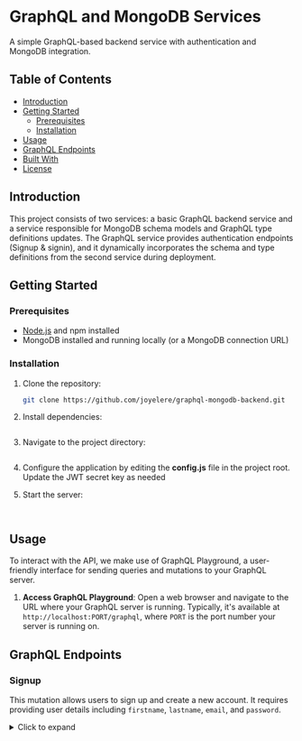 # GraphQL and MongoDB Services

A simple GraphQL-based backend service with authentication and MongoDB integration.

## Table of Contents

- [Introduction](#introduction)
- [Getting Started](#getting-started)
  - [Prerequisites](#prerequisites)
  - [Installation](#installation)
- [Usage](#usage)
- [GraphQL Endpoints](#graphql-endpoints)
- [Built With](#built-with)
- [License](#license)

## Introduction

This project consists of two services: a basic GraphQL backend service and a service responsible for MongoDB schema models and GraphQL type definitions updates. The GraphQL service provides authentication endpoints (Signup & signin), and it dynamically incorporates the schema and type definitions from the second service during deployment.

## Getting Started

### Prerequisites

- [Node.js](https://nodejs.org/) and npm installed
- MongoDB installed and running locally (or a MongoDB connection URL)

### Installation

1. Clone the repository:

   ```bash
   git clone https://github.com/joyelere/graphql-mongodb-backend.git

2. Install dependencies:

   ```npm install

3. Navigate to the project directory:
   ```cd graphql-mongodb-backend

4.  Configure the application by editing the **config.js** file in the project root. Update the JWT secret key as needed

5.  Start the server:
    ```npm run dev


## Usage

To interact with the API, we make use of GraphQL Playground, a user-friendly interface for sending queries and mutations to your GraphQL server.

1. **Access GraphQL Playground**: Open a web browser and navigate to the URL where your GraphQL server is running. Typically, it's available at `http://localhost:PORT/graphql`, where `PORT` is the port number your server is running on.

## GraphQL Endpoints

### Signup

This mutation allows users to sign up and create a new account. It requires providing user details including `firstname`, `lastname`, `email`, and `password`.

<details>
<summary>Click to expand</summary>
  
```graphql
mutation {
  signup(newUser: {
    firstname: "John",
    lastname: "Doe",
    email: "johndoe@example.com",
    password: "password123"
  }) {
    id
    firstname
    lastname
    email
  }
}
</details>

```

### Signin

This mutation allows users to sign in by providing their registered `email` and `password`. It returns a JWT token upon successful authentication.

<details>
<summary>Click to expand</summary>
  
```graphql
mutation {
  signin(userSignin: {
    email: "johndoe@example.com",
    password: "password123"
  }) {
    token
  }
}
</details>
```

### Get All Users

This query retrieves a list of all users in the system, including their `id`, `firstname`, `lastname`, and `email`.

<details>
<summary>Click to expand</summary>
  
```graphql
query {
  getAllUsers {
    id
    firstname
    lastname
    email
  }
}

</details>
```

### Get User by ID

This query allows you to fetch a user's information by specifying their `id`.

<details>
<summary>Click to expand</summary>
  
```graphql
query {
  user(id: "user_id_here") {
    id
    firstname
    lastname
    email
  }
}

</details>
```

## Built With

- [Node.js](https://nodejs.org/): A JavaScript runtime for building server-side applications.
- [Express.js](https://expressjs.com/): A fast and minimalist web framework for Node.js.
- [Apollo Server](https://www.apollographql.com/docs/apollo-server/): A GraphQL server implementation that connects your GraphQL schema to your data sources.
- [GraphQL](https://graphql.org/): A query language for your API, and a server-side runtime for executing those queries by specifying the types for your data.
- [MongoDB](https://www.mongodb.com/): A NoSQL database that provides high-performance, flexible schema data storage.


## License

This project is licensed under the [MIT License](LICENSE).


